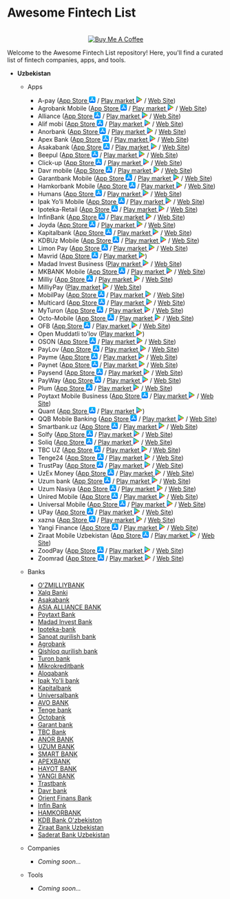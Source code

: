 # Awesome Fintech List
<p align="center">
<br>
<a href="https://www.buymeacoffee.com/xalqmazzaqilsin" target="_blank"><img src="https://cdn.buymeacoffee.com/buttons/v2/default-yellow.png" alt="Buy Me A Coffee" style="height: 60px !important;width: 217px !important;" ></a>
</p>
Welcome to the Awesome Fintech List repository! Here, you'll find a curated list of fintech companies, apps, and tools.

- **Uzbekistan**
    - Apps
      * A-pay (<a href="https://store.apple.com/link-to-a-pay-app-for-iphone">App Store <img src="app-store.png" alt="App Store" style="width: 15px;"></a> / <a href="https://store.apple.com/link-to-a-pay-app-for-iphone">Play market <img src="play-market.png" alt="App Store" style="width: 15px;"></a> / <a href="https://a-pay.uz">Web Site</a>)
      * Agrobank Mobile (<a href="https://apps.apple.com/uz/app/agrobank-mobile/id1451292895">App Store <img src="app-store.png" alt="App Store" style="width: 15px;"></a> / <a href="https://store.apple.com/link-to-a-pay-app-for-iphone">Play market <img src="play-market.png" alt="App Store" style="width: 15px;"></a> / <a href="https://agrobank.uz/uz/person">Web Site</a>)
      * Alliance (<a href="https://apps.apple.com/uz/app/alliance-mobile-banking/id1535751933">App Store <img src="app-store.png" alt="App Store" style="width: 15px;"></a> / <a href="https://store.apple.com/link-to-a-pay-app-for-iphone">Play market <img src="play-market.png" alt="App Store" style="width: 15px;"></a> / <a href="https://aab.uz/uz/">Web Site</a>)
      * Alif mobi (<a href="https://apps.apple.com/uz/app/alif-mobi-payment-transfers/id1331374853">App Store <img src="app-store.png" alt="App Store" style="width: 15px;"></a> / <a href="https://store.apple.com/link-to-a-pay-app-for-iphone">Play market <img src="play-market.png" alt="App Store" style="width: 15px;"></a> / <a href="https://www.alifmobi.uz">Web Site</a>)
      * Anorbank (<a href="https://apps.apple.com/uz/app/anorbank/id1579623268">App Store <img src="app-store.png" alt="App Store" style="width: 15px;"></a> / <a href="https://store.apple.com/link-to-a-pay-app-for-iphone">Play market <img src="play-market.png" alt="App Store" style="width: 15px;"></a> / <a href="https://anorbank.uz">Web Site</a>)
      * Apex Bank (<a href="https://apps.apple.com/uz/app/apex-bank/id6446653912">App Store <img src="app-store.png" alt="App Store" style="width: 15px;"></a> / <a href="https://store.apple.com/link-to-a-pay-app-for-iphone">Play market <img src="play-market.png" alt="App Store" style="width: 15px;"></a> / <a href="https://apexbank.uz">Web Site</a>)
      * Asakabank (<a href="https://apps.apple.com/uz/app/asakabank/id1574165416">App Store <img src="app-store.png" alt="App Store" style="width: 15px;"></a> / <a href="https://store.apple.com/link-to-a-pay-app-for-iphone">Play market <img src="play-market.png" alt="App Store" style="width: 15px;"></a> / <a href="https://www.asakabank.uz/">Web Site</a>)
      * Beepul (<a href="https://apps.apple.com/uz/app/beepul/id1168589903">App Store <img src="app-store.png" alt="App Store" style="width: 15px;"></a> / <a href="https://store.apple.com/link-to-a-pay-app-for-iphone">Play market <img src="play-market.png" alt="App Store" style="width: 15px;"></a> / <a href="https://beepul.beeline.uz">Web Site</a>)
      * Click-up (<a href="https://apps.apple.com/uz/app/click-up/id768132591">App Store <img src="app-store.png" alt="App Store" style="width: 15px;"></a> / <a href="https://store.apple.com/link-to-a-pay-app-for-iphone">Play market <img src="play-market.png" alt="App Store" style="width: 15px;"></a> / <a href="https://click.uz/">Web Site</a>)
      * Davr mobile (<a href="https://apps.apple.com/uz/app/davr-mobile/id1575233851">App Store <img src="app-store.png" alt="App Store" style="width: 15px;"></a> / <a href="https://store.apple.com/link-to-a-pay-app-for-iphone">Play market <img src="play-market.png" alt="App Store" style="width: 15px;"></a> / <a href="https://davrmobile.uz">Web Site</a>)
      * Garantbank Mobile (<a href="https://apps.apple.com/uz/app/garant-bank-mobile/id1470033169">App Store <img src="app-store.png" alt="App Store" style="width: 15px;"></a> / <a href="https://store.apple.com/link-to-a-pay-app-for-iphone">Play market <img src="play-market.png" alt="App Store" style="width: 15px;"></a> / <a href="https://garantbank.uz/">Web Site</a>)
      * Hamkorbank Mobile (<a href="https://apps.apple.com/uz/app/hamkormobile/id1219223015">App Store <img src="app-store.png" alt="App Store" style="width: 15px;"></a> / <a href="https://store.apple.com/link-to-a-pay-app-for-iphone">Play market <img src="play-market.png" alt="App Store" style="width: 15px;"></a> / <a href="https://hamkorbank.uz">Web Site</a>)
      * Humans (<a href="https://apps.apple.com/uz/app/humans-uz/id1508198703">App Store <img src="app-store.png" alt="App Store" style="width: 15px;"></a> / <a href="https://store.apple.com/link-to-a-pay-app-for-iphone">Play market <img src="play-market.png" alt="App Store" style="width: 15px;"></a> / <a href="https://humans.uz/">Web Site</a>)
      * Ipak Yo’li Mobile (<a href="https://apps.apple.com/uz/app/ipak-yoli-mobile/id1436677359">App Store <img src="app-store.png" alt="App Store" style="width: 15px;"></a> / <a href="https://store.apple.com/link-to-a-pay-app-for-iphone">Play market <img src="play-market.png" alt="App Store" style="width: 15px;"></a> / <a href="https://ipakyulibank.uz/">Web Site</a>)
      * Ipoteka-Retail (<a href="https://apps.apple.com/uz/app/ipoteka-retail/id1637057203">App Store <img src="app-store.png" alt="App Store" style="width: 15px;"></a> / <a href="https://store.apple.com/link-to-a-pay-app-for-iphone">Play market <img src="play-market.png" alt="App Store" style="width: 15px;"></a> / <a href="https://www.ipotekabank.uz/en/">Web Site</a>)
      * InfinBank (<a href="https://apps.apple.com/uz/app/infinbank/id1454367354">App Store <img src="app-store.png" alt="App Store" style="width: 15px;"></a> / <a href="https://store.apple.com/link-to-a-pay-app-for-iphone">Play market <img src="play-market.png" alt="App Store" style="width: 15px;"></a> / <a href="https://www.infinbank.com/">Web Site</a>)
      * Joyda (<a href="https://apps.apple.com/uz/app/joyda/id1499606946">App Store <img src="app-store.png" alt="App Store" style="width: 15px;"></a> / <a href="https://store.apple.com/link-to-a-pay-app-for-iphone">Play market <img src="play-market.png" alt="App Store" style="width: 15px;"></a> / <a href="https://joyda.uz">Web Site</a>)
      * Kapitalbank (<a href="https://apps.apple.com/uz/app/kapitalbank-bank-uzbekistan/id1546213356">App Store <img src="app-store.png" alt="App Store" style="width: 15px;"></a> / <a href="https://store.apple.com/link-to-a-pay-app-for-iphone">Play market <img src="play-market.png" alt="App Store" style="width: 15px;"></a> / <a href="https://www.kapitalbank.uz/">Web Site</a>)
      * KDBUz Mobile (<a href="https://apps.apple.com/uz/app/kdbuz-mobile/id6448983924">App Store <img src="app-store.png" alt="App Store" style="width: 15px;"></a> / <a href="https://store.apple.com/link-to-a-pay-app-for-iphone">Play market <img src="play-market.png" alt="App Store" style="width: 15px;"></a> / <a href="https://www.kdb.uz">Web Site</a>)
      * Limon Pay (<a href="https://apps.apple.com/uz/app/limon-pay/id1660046783">App Store <img src="app-store.png" alt="App Store" style="width: 15px;"></a> / <a href="https://store.apple.com/link-to-a-pay-app-for-iphone">Play market <img src="play-market.png" alt="App Store" style="width: 15px;"></a> / <a href="https://limonpay.uz">Web Site</a>)
      * Mavrid (<a href="https://apps.apple.com/uz/app/mavrid/id6445884560">App Store <img src="app-store.png" alt="App Store" style="width: 15px;"></a> / <a href="https://store.apple.com/link-to-a-pay-app-for-iphone">Play market <img src="play-market.png" alt="App Store" style="width: 15px;"></a>)
      * Madad Invest Business (<a href="https://store.apple.com/link-to-a-pay-app-for-iphone">Play market <img src="play-market.png" alt="App Store" style="width: 15px;"></a> / <a href="https://madadinvestbank.uz">Web Site</a>)
      * MKBANK Mobile (<a href="https://apps.apple.com/uz/app/mkb-mobile/id1440132932">App Store <img src="app-store.png" alt="App Store" style="width: 15px;"></a> / <a href="https://store.apple.com/link-to-a-pay-app-for-iphone">Play market <img src="play-market.png" alt="App Store" style="width: 15px;"></a> / <a href="https://mkbank.uz/">Web Site</a>)
      * Milliy (<a href="https://apps.apple.com/uz/app/milliy/id1297283006">App Store <img src="app-store.png" alt="App Store" style="width: 15px;"></a> / <a href="https://store.apple.com/link-to-a-pay-app-for-iphone">Play market <img src="play-market.png" alt="App Store" style="width: 15px;"></a> / <a href="https://nbu.uz/">Web Site</a>)
      * MilliyPay (<a href="https://store.apple.com/link-to-a-pay-app-for-iphone">Play market <img src="play-market.png" alt="App Store" style="width: 15px;"></a> / <a href="https://milliypay.uz">Web Site</a>)
      * MobilPay (<a href="https://apps.apple.com/uz/app/mobilpay/id1510320831">App Store <img src="app-store.png" alt="App Store" style="width: 15px;"></a> / <a href="https://store.apple.com/link-to-a-pay-app-for-iphone">Play market <img src="play-market.png" alt="App Store" style="width: 15px;"></a> / <a href="https://mobilpay.uz">Web Site</a>)
      * Multicard (<a href="https://apps.apple.com/uz/app/multicard-jett-%D0%B8%D0%BD%D0%B2%D0%B5%D1%81%D1%82%D0%B8%D1%86%D0%B8%D0%B8/id1530741420">App Store <img src="app-store.png" alt="App Store" style="width: 15px;"></a> / <a href="https://store.apple.com/link-to-a-pay-app-for-iphone">Play market <img src="play-market.png" alt="App Store" style="width: 15px;"></a> / <a href="https://multibank.uz/individuals/">Web Site</a>)
      * MyTuron (<a href="https://apps.apple.com/uz/app/my-turon/id1639122039">App Store <img src="app-store.png" alt="App Store" style="width: 15px;"></a> / <a href="https://store.apple.com/link-to-a-pay-app-for-iphone">Play market <img src="play-market.png" alt="App Store" style="width: 15px;"></a> / <a href="https://turonbank.uz">Web Site</a>)
      * Octo-Mobile (<a href="https://apps.apple.com/uz/app/octo-mobile/id1460141475">App Store <img src="app-store.png" alt="App Store" style="width: 15px;"></a> / <a href="https://store.apple.com/link-to-a-pay-app-for-iphone">Play market <img src="play-market.png" alt="App Store" style="width: 15px;"></a> / <a href="https://ravnaqbank.uz/ru/services/rbk-mobile/">Web Site</a>)
      * OFB (<a href="https://apps.apple.com/uz/app/ofb/id1496134198">App Store <img src="app-store.png" alt="App Store" style="width: 15px;"></a> / <a href="https://store.apple.com/link-to-a-pay-app-for-iphone">Play market <img src="play-market.png" alt="App Store" style="width: 15px;"></a> / <a href="https://ofb.uz">Web Site</a>)
      * Open Muddatli to'lov (<a href="https://store.apple.com/link-to-a-pay-app-for-iphone">Play market <img src="play-market.png" alt="App Store" style="width: 15px;"></a>)
      * OSON (<a href="https://apps.apple.com/uz/app/oson/id1207834182">App Store <img src="app-store.png" alt="App Store" style="width: 15px;"></a> / <a href="https://store.apple.com/link-to-a-pay-app-for-iphone">Play market <img src="play-market.png" alt="App Store" style="width: 15px;"></a> / <a href="https://oson.uz">Web Site</a>)
      * PayLov (<a href="https://apps.apple.com/uz/app/paylov/id6444838542">App Store <img src="app-store.png" alt="App Store" style="width: 15px;"></a> / <a href="https://store.apple.com/link-to-a-pay-app-for-iphone">Play market <img src="play-market.png" alt="App Store" style="width: 15px;"></a> / <a href="https://paylov.uz">Web Site</a>)
      * Payme (<a href="https://apps.apple.com/uz/app/payme-%D0%BF%D0%B5%D1%80%D0%B5%D0%B2%D0%BE%D0%B4%D1%8B-%D0%B8-%D0%BF%D0%BB%D0%B0%D1%82%D0%B5%D0%B6%D0%B8/id1093525667">App Store <img src="app-store.png" alt="App Store" style="width: 15px;"></a> / <a href="https://store.apple.com/link-to-a-pay-app-for-iphone">Play market <img src="play-market.png" alt="App Store" style="width: 15px;"></a> / <a href="https://payme.uz/">Web Site</a>)
      * Paynet (<a href="https://apps.apple.com/uz/app/paynet-%D0%BF%D0%B5%D1%80%D0%B5%D0%B2%D0%BE%D0%B4%D1%8B-%D0%BF%D0%BB%D0%B0%D1%82%D0%B5%D0%B6%D0%B8/id1307888692">App Store <img src="app-store.png" alt="App Store" style="width: 15px;"></a> / <a href="https://store.apple.com/link-to-a-pay-app-for-iphone">Play market <img src="play-market.png" alt="App Store" style="width: 15px;"></a> / <a href="https://en.paynet.uz">Web Site</a>)
      * Paysend (<a href="https://apps.apple.com/uz/app/paysend-money-transfer-app/id1140130413">App Store <img src="app-store.png" alt="App Store" style="width: 15px;"></a> / <a href="https://store.apple.com/link-to-a-pay-app-for-iphone">Play market <img src="play-market.png" alt="App Store" style="width: 15px;"></a> / <a href="https://paysend.com">Web Site</a>)
      * PayWay (<a href="https://apps.apple.com/uz/app/payway-%D1%83%D0%B4%D0%BE%D0%B1%D0%BD%D1%8B%D0%B5-%D0%BF%D0%B5%D1%80%D0%B5%D0%B2%D0%BE%D0%B4%D1%8B-%D0%BF%D0%BE-%D1%81%D0%BD%D0%B3/id1618972814">App Store <img src="app-store.png" alt="App Store" style="width: 15px;"></a> / <a href="https://store.apple.com/link-to-a-pay-app-for-iphone">Play market <img src="play-market.png" alt="App Store" style="width: 15px;"></a> / <a href="https://payway.uz">Web Site</a>)
      * Plum (<a href="https://apps.apple.com/uz/app/plum-uz/id1447849889">App Store <img src="app-store.png" alt="App Store" style="width: 15px;"></a> / <a href="https://store.apple.com/link-to-a-pay-app-for-iphone">Play market <img src="play-market.png" alt="App Store" style="width: 15px;"></a> / <a href="https://plum.uz">Web Site</a>)
      * Poytaxt Mobile Business (<a href="https://apps.apple.com/uz/app/poytaxt-mobile/id1488568404">App Store <img src="app-store.png" alt="App Store" style="width: 15px;"></a> / <a href="https://store.apple.com/link-to-a-pay-app-for-iphone">Play market <img src="play-market.png" alt="App Store" style="width: 15px;"></a> / <a href="https://poytaxtbank.uz/oz">Web Site</a>)
      * Quant (<a href="https://apps.apple.com/uz/app/quant-uzbekistan/id1524422825">App Store <img src="app-store.png" alt="App Store" style="width: 15px;"></a> / <a href="https://store.apple.com/link-to-a-pay-app-for-iphone">Play market <img src="play-market.png" alt="App Store" style="width: 15px;"></a>)
      * QQB Mobile Banking (<a href="https://apps.apple.com/uz/app/qqb-mobile-banking/id1446723912">App Store <img src="app-store.png" alt="App Store" style="width: 15px;"></a> / <a href="https://store.apple.com/link-to-a-pay-app-for-iphone">Play market <img src="play-market.png" alt="App Store" style="width: 15px;"></a> / <a href="https://qishloqqurilishbank.uz">Web Site</a>)
      * Smartbank.uz (<a href="https://apps.apple.com/uz/app/smartbank-uz/id6446754221">App Store <img src="app-store.png" alt="App Store" style="width: 15px;"></a> / <a href="https://store.apple.com/link-to-a-pay-app-for-iphone">Play market <img src="play-market.png" alt="App Store" style="width: 15px;"></a> / <a href="https://www.smartbank.uz">Web Site</a>)
      * Solfy (<a href="https://apps.apple.com/uz/app/solfy/id1641669414">App Store <img src="app-store.png" alt="App Store" style="width: 15px;"></a> / <a href="https://store.apple.com/link-to-a-pay-app-for-iphone">Play market <img src="play-market.png" alt="App Store" style="width: 15px;"></a> / <a href="https://solfy.com">Web Site</a>)
      * Soliq (<a href="https://apps.apple.com/uz/app/soliq/id1518038410">App Store <img src="app-store.png" alt="App Store" style="width: 15px;"></a> / <a href="https://store.apple.com/link-to-a-pay-app-for-iphone">Play market <img src="play-market.png" alt="App Store" style="width: 15px;"></a> / <a href="https://my.soliq.uz">Web Site</a>)
      * TBC UZ (<a href="https://apps.apple.com/uz/app/tbc-uz-online-mobile-banking/id1450503714">App Store <img src="app-store.png" alt="App Store" style="width: 15px;"></a> / <a href="https://store.apple.com/link-to-a-pay-app-for-iphone">Play market <img src="play-market.png" alt="App Store" style="width: 15px;"></a> / <a href="https://tbcbank.uz">Web Site</a>)
      * Tenge24 (<a href="https://apps.apple.com/uz/app/tenge24/id1586139053">App Store <img src="app-store.png" alt="App Store" style="width: 15px;"></a> / <a href="https://store.apple.com/link-to-a-pay-app-for-iphone">Play market <img src="play-market.png" alt="App Store" style="width: 15px;"></a> / <a href="https://tengebank.uz">Web Site</a>)
      * TrustPay (<a href="https://apps.apple.com/uz/app/trastpay/id6443658536">App Store <img src="app-store.png" alt="App Store" style="width: 15px;"></a> / <a href="https://store.apple.com/link-to-a-pay-app-for-iphone">Play market <img src="play-market.png" alt="App Store" style="width: 15px;"></a> / <a href="https://trustbank.uz">Web Site</a>)
      * UzEx Money (<a href="https://apps.apple.com/uz/app/uzexmoney/id1578689864">App Store <img src="app-store.png" alt="App Store" style="width: 15px;"></a> / <a href="https://store.apple.com/link-to-a-pay-app-for-iphone">Play market <img src="play-market.png" alt="App Store" style="width: 15px;"></a> / <a href="https://uzex.uz">Web Site</a>)
      * Uzum bank (<a href="https://apps.apple.com/uz/app/uzum-bank-onlayn-ozbekiston/id1492307726">App Store <img src="app-store.png" alt="App Store" style="width: 15px;"></a> / <a href="https://store.apple.com/link-to-a-pay-app-for-iphone">Play market <img src="play-market.png" alt="App Store" style="width: 15px;"></a> / <a href="https://uzumbank.uz">Web Site</a>)
      * Uzum Nasiya (<a href="https://apps.apple.com/uz/app/uzum-nasiya-muddatli-tolov/id1579281935">App Store <img src="app-store.png" alt="App Store" style="width: 15px;"></a> / <a href="https://store.apple.com/link-to-a-pay-app-for-iphone">Play market <img src="play-market.png" alt="App Store" style="width: 15px;"></a> / <a href="https://uzumnasiya.uz">Web Site</a>)
      * Unired Mobile (<a href="https://apps.apple.com/uz/app/unired-%D0%B4%D0%B5%D0%BD%D0%B5%D0%B6%D0%BD%D1%8B%D0%B5-%D0%BF%D0%B5%D1%80%D0%B5%D0%B2%D0%BE%D0%B4%D1%8B/id1547412944">App Store <img src="app-store.png" alt="App Store" style="width: 15px;"></a> / <a href="https://store.apple.com/link-to-a-pay-app-for-iphone">Play market <img src="play-market.png" alt="App Store" style="width: 15px;"></a> / <a href="https://unired.uz/uz">Web Site</a>)
      * Universal Mobile (<a href="https://apps.apple.com/uz/app/universal-mobile/id1368502147">App Store <img src="app-store.png" alt="App Store" style="width: 15px;"></a> / <a href="https://store.apple.com/link-to-a-pay-app-for-iphone">Play market <img src="play-market.png" alt="App Store" style="width: 15px;"></a> / <a href="https://universalbank.uz/en">Web Site</a>)
      * UPay (<a href="https://apps.apple.com/uz/app/upay-%D0%BF%D0%BB%D0%B0%D1%82%D0%B5%D0%B6%D0%B8-%D0%B8-%D0%BF%D0%B5%D1%80%D0%B5%D0%B2%D0%BE%D0%B4%D1%8B/id1087694828">App Store <img src="app-store.png" alt="App Store" style="width: 15px;"></a> / <a href="https://store.apple.com/link-to-a-pay-app-for-iphone">Play market <img src="play-market.png" alt="App Store" style="width: 15px;"></a> / <a href="https://upay.uz">Web Site</a>)
      * xazna (<a href="https://apps.apple.com/uz/app/xazna/id1642489915">App Store <img src="app-store.png" alt="App Store" style="width: 15px;"></a> / <a href="https://store.apple.com/link-to-a-pay-app-for-iphone">Play market <img src="play-market.png" alt="App Store" style="width: 15px;"></a> / <a href="https://xazna.uz">Web Site</a>)
      * Yangi Finance (<a href="https://apps.apple.com/uz/app/yangi-finance/id1644376437">App Store <img src="app-store.png" alt="App Store" style="width: 15px;"></a> / <a href="https://store.apple.com/link-to-a-pay-app-for-iphone">Play market <img src="play-market.png" alt="App Store" style="width: 15px;"></a> / <a href="https://yangi.finance">Web Site</a>)
      * Ziraat Mobile Uzbekistan (<a href="https://apps.apple.com/uz/app/ziraat-mobile-uzbekistan/id1540767956">App Store <img src="app-store.png" alt="App Store" style="width: 15px;"></a> / <a href="https://store.apple.com/link-to-a-pay-app-for-iphone">Play market <img src="play-market.png" alt="App Store" style="width: 15px;"></a> / <a href="https://www.ziraatbank.uz">Web Site</a>)
      * ZoodPay (<a href="https://apps.apple.com/uz/app/zood-zoodpay-zoodmall/id1281450163">App Store <img src="app-store.png" alt="App Store" style="width: 15px;"></a> / <a href="https://store.apple.com/link-to-a-pay-app-for-iphone">Play market <img src="play-market.png" alt="App Store" style="width: 15px;"></a> / <a href="https://www.zoodmall.uz/en/">Web Site</a>)
      * Zoomrad (<a href="https://apps.apple.com/uz/app/zoomrad/id1522419775e">App Store <img src="app-store.png" alt="App Store" style="width: 15px;"></a> / <a href="https://store.apple.com/link-to-a-pay-app-for-iphone">Play market <img src="play-market.png" alt="App Store" style="width: 15px;"></a> / <a href="https://zoomrad.uz">Web Site</a>)

    - Banks
      * [O'ZMILLIYBANK](https://nbu.uz)
      * [Xalq Banki](https://xb.uz)
      * [Asakabank](https://asakabank.uz)
      * [ASIA ALLIANCE BANK](https://aab.uz)
      * [Poytaxt Bank](https://poytaxtbank.uz)
      * [Madad Invest Bank](https://madadinvestbank.uz)
      * [Ipoteka-bank](https://ipotekabank.uz)
      * [Sanoat qurilish bank](https://sqb.uz)
      * [Agrobank](https://agrobank.uz)
      * [Qishloq qurilish bank](https://qishloqqurilishbank.uz)
      * [Turon bank](https://turonbank.uz)
      * [Mikrokreditbank](https://mikrokreditbank.uz)
      * [Aloqabank](https://aloqabank.uz)
      * [Ipak Yo'li bank](https://ipakyulibank.uz)
      * [Kapitalbank](https://kapitalbank.uz)
      * [Universalbank](https://universalbank.uz)
      * [AVO BANK](https://avobank.uz)
      * [Tenge bank](https://tengebank.uz)
      * [Octobank](https://octobank.uz)
      * [Garant bank](https://garantbank.uz)
      * [TBC Bank](https://tbcbank.uz)
      * [ANOR BANK](https://anorbank.uz)
      * [UZUM BANK](https://uzumbank.uz)
      * [SMART BANK](https://smartbank.uz)
      * [APEXBANK](https://apexbank.uz)
      * [HAYOT BANK](https://hayotbank.uz)
      * [YANGI BANK](https://yangibank.uz)
      * [Trastbank](https://trastbank.uz)
      * [Davr bank](https://davrbank.uz)
      * [Orient Finans Bank](https://ofb.uz)
      * [Infin Bank](https://infinbank.com)
      * [HAMKORBANK](https://hamkorbank.uz)
      * [KDB Bank O'zbekiston](https://kdb.uz)
      * [Ziraat Bank Uzbekistan](https://ziraatbank.uz)
      * [Saderat Bank Uzbekistan](https://saderatbank.uz)

    - Companies
      * _Coming soon..._

    - Tools
      * _Coming soon..._
